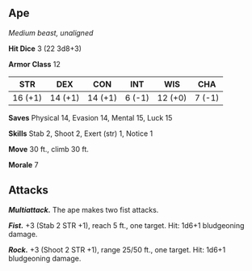 ## Ape

*Medium beast, unaligned*

**Hit Dice** 3 (22 3d8+3)

**Armor Class** 12

| STR     | DEX     | CON     | INT     | WIS     | CHA     |
|---------|---------|---------|---------|---------|---------|
| 16 (+1) | 14 (+1) | 14 (+1) |  6 (-1) | 12 (+0) |  7 (-1) |

**Saves** Physical 14, Evasion 14, Mental 15, Luck 15

**Skills** Stab 2, Shoot 2, Exert (str) 1, Notice 1

**Move** 30 ft., climb 30 ft.

**Morale** 7

## Attacks

***Multiattack.*** The ape makes two fist attacks.

***Fist.*** +3 (Stab 2 STR +1), reach 5 ft., one target. Hit: 1d6+1 bludgeoning damage.

***Rock.*** +3 (Shoot 2 STR +1), range 25/50 ft., one target. Hit: 1d6+1 bludgeoning damage.

